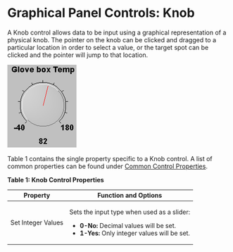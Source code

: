 # Graphical Panel Controls: Knob

A Knob control allows data to be input using a graphical representation of a physical knob. The pointer on the knob can be clicked and dragged to a particular location in order to select a value, or the target spot can be clicked and the pointer will jump to that location.

![Figure 1: An example Knob control for selecting an input value.](../../../../.gitbook/assets/gpctrlKnob.gif)

Table 1 contains the single property specific to a Knob control. A list of common properties can be found under [Common Control Properties](graphical-panel-controls-common-control-properties.md).

**Table 1: Knob Control Properties**

| Property           | Function and Options                                                                                                                                                                   |
| ------------------ | -------------------------------------------------------------------------------------------------------------------------------------------------------------------------------------- |
| Set Integer Values | <p>Sets the input type when used as a slider:</p><ul><li><strong>0-No:</strong> Decimal values will be set.</li><li><strong>1-Yes:</strong> Only integer values will be set.</li></ul> |
